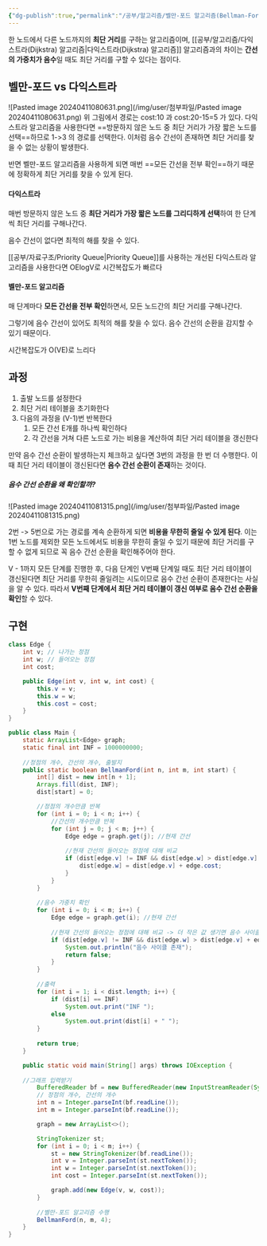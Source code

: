 ```yaml
---
{"dg-publish":true,"permalink":"/공부/알고리즘/벨만-포드 알고리즘(Bellman-Ford Algorithm)/","dgPassFrontmatter":true}
---
```



한 노드에서 다른 노드까지의 **최단 거리**를 구하는 알고리즘이며, [[공부/알고리즘/다익스트라(Dijkstra) 알고리즘\|다익스트라(Dijkstra) 알고리즘]] 알고리즘과의 차이는 **간선의 가중치가 음수**일 때도 최단 거리를 구할 수 있다는 점이다.

## 벨만-포드 vs 다익스트라

![Pasted image 20240411080631.png](/img/user/첨부파일/Pasted image 20240411080631.png)
위 그림에서 경로는 cost:10 과 cost:20-15=5 가 있다. 다익스트라 알고리즘을 사용한다면 ==방문하지 않은 노드 중 최단 거리가 가장 짧은 노드를 선택==하므로 1->3 의 경로를 선택한다. 이처럼 음수 간선이 존재하면 최단 거리를 찾을 수 없는 상황이 발생한다.

반면 벨만-포드 알고리즘을 사용하게 되면 매번 ==모든 간선을 전부 확인==하기 때문에 정확하게 최단 거리를 찾을 수 있게 된다.

#### 다익스트라

매번 방문하지 않은 노드 중 **최단 거리가 가장 짧은 노드를 그리디하게 선택**하여 한 단계씩 최단 거리를 구해나간다.

음수 간선이 없다면 최적의 해를 찾을 수 있다.

[[공부/자료구조/Priority Queue\|Priority Queue]]를 사용하는 개선된 다익스트라 알고리즘을 사용한다면  OElogV로 시간복잡도가 빠르다

#### 벨만-포드 알고리즘
매 단계마다 **모든 간선을 전부 확인**하면서, 모든 노드간의 최단 거리를 구해나간다.

그렇기에 음수 간선이 있어도 최적의 해를 찾을 수 있다. 음수 간선의 순환을 감지할 수 있기 때문이다.

시간복잡도가 O(VE)로 느리다

## 과정
1. 출발 노드를 설정한다
2. 최단 거리 테이블을 초기화한다
3. 다음의 과정을 (V-1)번 반복한다
   1) 모든 간선 E개를 하나씩 확인하다
   2) 각 간선을 거쳐 다른 노드로 가는 비용을 계산하여 최단 거리 테이블을 갱신한다
 
만약 음수 간선 순환이 발생하는지 체크하고 싶다면 3번의 과정을 한 번 더 수행한다. 이때 최단 거리 테이블이 갱신된다면 **음수 간선 순환이 존재**하는 것이다.
   
##### 음수 간선 순환을 왜 확인할까?
![Pasted image 20240411081315.png](/img/user/첨부파일/Pasted image 20240411081315.png)

2번 -> 5번으로 가는 경로를 계속 순환하게 되면 **비용을 무한히 줄일 수 있게 된다**. 이는 1번 노드를 제외한 모든 노드에서도 비용을 무한히 줄일 수 있기 때문에 최단 거리를 구할 수 없게 되므로 꼭 음수 간선 순환을 확인해주어야 한다.

V - 1까지 모든 단계를 진행한 후, 다음 단계인 V번째 단계일 때도 최단 거리 테이블이 갱신된다면 최단 거리를 무한히 줄일려는 시도이므로 음수 간선 순환이 존재한다는 사실을 알 수 있다. 따라서 **V번째 단계에서 최단 거리 테이블이 갱신 여부로 음수 간선 순환을 확인**할 수 있다.

## 구현
```java
class Edge {
	int v; // 나가는 정점
	int w; // 들어오는 정점
	int cost;

	public Edge(int v, int w, int cost) {
		this.v = v;
		this.w = w;
		this.cost = cost;
	}
}

public class Main {
	static ArrayList<Edge> graph;
	static final int INF = 1000000000;
	
	//정점의 개수, 간선의 개수, 출발지
	public static boolean BellmanFord(int n, int m, int start) {
		int[] dist = new int[n + 1];
		Arrays.fill(dist, INF);
		dist[start] = 0;

		//정점의 개수만큼 반복
		for (int i = 0; i < n; i++) {
			//간선의 개수만큼 반복
			for (int j = 0; j < m; j++) {
				Edge edge = graph.get(j); //현재 간선
				
				//현재 간선의 들어오는 정점에 대해 비교
				if (dist[edge.v] != INF && dist[edge.w] > dist[edge.v] + edge.cost) {
					dist[edge.w] = dist[edge.v] + edge.cost;
				}
			}
		}
		
		//음수 가중치 확인
		for (int i = 0; i < m; i++) {
			Edge edge = graph.get(i); //현재 간선
			
			//현재 간선의 들어오는 정점에 대해 비교 -> 더 작은 값 생기면 음수 사이클 존재
			if (dist[edge.v] != INF && dist[edge.w] > dist[edge.v] + edge.cost) {
				System.out.println("음수 사이클 존재");
				return false;
			}
		}
		
		//출력
		for (int i = 1; i < dist.length; i++) {
			if (dist[i] == INF)
				System.out.print("INF ");
			else
				System.out.print(dist[i] + " ");
		}
		
		return true;
	}

	public static void main(String[] args) throws IOException {
    
    //그래프 입력받기
		BufferedReader bf = new BufferedReader(new InputStreamReader(System.in));
		// 정점의 개수, 간선의 개수 
		int n = Integer.parseInt(bf.readLine());
		int m = Integer.parseInt(bf.readLine());

		graph = new ArrayList<>();

		StringTokenizer st;
		for (int i = 0; i < m; i++) {
			st = new StringTokenizer(bf.readLine());
			int v = Integer.parseInt(st.nextToken());
			int w = Integer.parseInt(st.nextToken());
			int cost = Integer.parseInt(st.nextToken());

			graph.add(new Edge(v, w, cost));
		}
		
        //벨만-포드 알고리즘 수행
		BellmanFord(n, m, 4);
	}
}
```